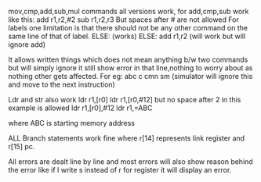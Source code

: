 mov,cmp,add,sub,mul commands all versions work,
for add,cmp,sub work like this:
add r1,r2,#2
sub r1,r2,r3
But spaces after # are not allowed
For labels one limitation is that there should not be any other command on the same line of that of label.
ELSE: (works)
ELSE: add r1,r2  (will work but will ignore add)

It allows written things which does not mean anything b/w two commands but will simply ignore it still show error in that line,nothing to worry about as nothing other gets affected.
For eg:
abc c cmn sm (simulator will ignore this and move to the next instruction)

Ldr and str also work
ldr r1,[r0]
ldr r1,[r0,#12] but no space after 2 in this example is allowed
ldr r1,[r0],#12
ldr r1,=ABC

where ABC is starting  memory address

ALL Branch statements work fine where r[14] represents link register and r[15] pc.   

All errors are dealt line by line and most errors will also show reason behind the error like if I write s instead of r for register it will display an error.

